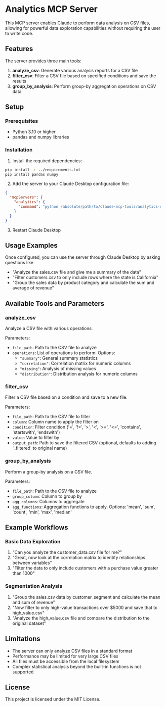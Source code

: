 # Analytics MCP Server

This MCP server enables Claude to perform data analysis on CSV files, allowing for powerful data exploration capabilities without requiring the user to write code.

## Features

The server provides three main tools:

1. **analyze_csv**: Generate various analysis reports for a CSV file
2. **filter_csv**: Filter a CSV file based on specified conditions and save the results
3. **group_by_analysis**: Perform group-by aggregation operations on CSV data

## Setup

### Prerequisites

- Python 3.10 or higher
- pandas and numpy libraries

### Installation

1. Install the required dependencies:
```bash
pip install -r ../requirements.txt
pip install pandas numpy
```

2. Add the server to your Claude Desktop configuration file:
```json
{
  "mcpServers": {
    "analytics": {
      "command": "python /absolute/path/to/claude-mcp-tools/analytics-server/server.py"
    }
  }
}
```

3. Restart Claude Desktop

## Usage Examples

Once configured, you can use the server through Claude Desktop by asking questions like:

- "Analyze the sales.csv file and give me a summary of the data"
- "Filter customers.csv to only include rows where the state is California"
- "Group the sales data by product category and calculate the sum and average of revenue"

## Available Tools and Parameters

### analyze_csv

Analyze a CSV file with various operations.

Parameters:
- `file_path`: Path to the CSV file to analyze
- `operations`: List of operations to perform. Options:
  - `"summary"`: General summary statistics
  - `"correlation"`: Correlation matrix for numeric columns
  - `"missing"`: Analysis of missing values
  - `"distribution"`: Distribution analysis for numeric columns

### filter_csv

Filter a CSV file based on a condition and save to a new file.

Parameters:
- `file_path`: Path to the CSV file to filter
- `column`: Column name to apply the filter on
- `condition`: Filter condition ('=', '!=', '>', '<', '>=', '<=', 'contains', 'startswith', 'endswith')
- `value`: Value to filter by
- `output_path`: Path to save the filtered CSV (optional, defaults to adding '_filtered' to original name)

### group_by_analysis

Perform a group-by analysis on a CSV file.

Parameters:
- `file_path`: Path to the CSV file to analyze
- `group_column`: Column to group by
- `agg_columns`: Columns to aggregate
- `agg_functions`: Aggregation functions to apply. Options: 'mean', 'sum', 'count', 'min', 'max', 'median'

## Example Workflows

### Basic Data Exploration

1. "Can you analyze the customer_data.csv file for me?"
2. "Great, now look at the correlation matrix to identify relationships between variables"
3. "Filter the data to only include customers with a purchase value greater than 1000"

### Segmentation Analysis

1. "Group the sales.csv data by customer_segment and calculate the mean and sum of revenue"
2. "Now filter to only high-value transactions over $5000 and save that to high_value.csv"
3. "Analyze the high_value.csv file and compare the distribution to the original dataset"

## Limitations

- The server can only analyze CSV files in a standard format
- Performance may be limited for very large CSV files
- All files must be accessible from the local filesystem
- Complex statistical analysis beyond the built-in functions is not supported

## License

This project is licensed under the MIT License.